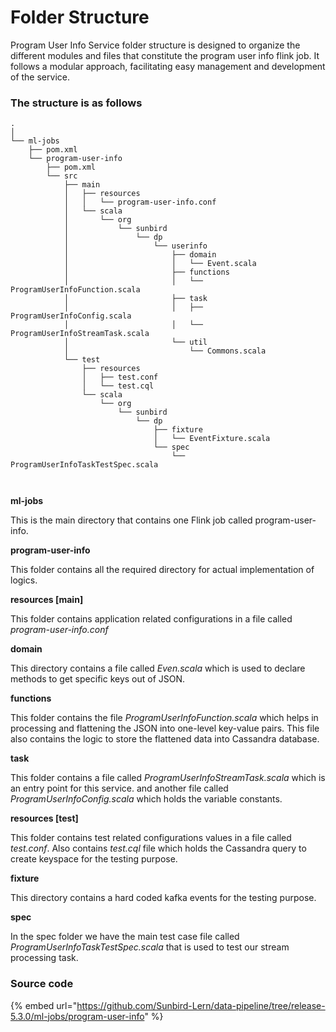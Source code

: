 # Folder Structure

Program User Info Service folder structure is designed to organize the different modules and files that constitute the program user info flink job. It follows a modular approach, facilitating easy management and development of the service.

### The structure is as follows

```
.  
│
└── ml-jobs
    ├── pom.xml
    └── program-user-info
        ├── pom.xml
        └── src
            ├── main
            │   ├── resources
            │   │   └── program-user-info.conf
            │   └── scala
            │       └── org
            │           └── sunbird
            │               └── dp
            │                   └── userinfo
            │                       ├── domain
            │                       │   └── Event.scala
            │                       ├── functions
            │                       │   └── ProgramUserInfoFunction.scala
            │                       ├── task
            │                       │   ├── ProgramUserInfoConfig.scala
            │                       │   └── ProgramUserInfoStreamTask.scala
            │                       └── util
            │                           └── Commons.scala
            └── test
                ├── resources
                │   ├── test.conf
                │   └── test.cql
                └── scala
                    └── org
                        └── sunbird
                            └── dp
                                ├── fixture
                                │   └── EventFixture.scala
                                └── spec
                                    └── ProgramUserInfoTaskTestSpec.scala
       
    
```

**ml-jobs**&#x20;

This is the main directory that contains one Flink job called program-user-info.

**program-user-info**

This folder contains all the required directory for actual implementation of logics.&#x20;

**resources \[main]**

This folder contains application related configurations in a file called _program-user-info.conf_

**domain**

This directory contains a file called _Even.scala_ which is used to declare methods to get specific keys out of JSON.

**functions**

This folder contains the file _ProgramUserInfoFunction.scala_ which helps in processing and flattening the JSON into one-level key-value pairs. This file also contains the logic to store the flattened data into Cassandra database.

**task**

This folder contains a file called _ProgramUserInfoStreamTask.scala_ which is an entry point for this service. and another file called _ProgramUserInfoConfig.scala_ which holds the variable constants.

**resources \[test]**

This folder contains test related configurations values in a file called _test.conf_. Also contains _test.cql_ file which holds the Cassandra query to create keyspace for the testing purpose.&#x20;

**fixture**

This directory contains a hard coded kafka events for the testing purpose.

**spec**

In the spec folder we have the main test case file called _ProgramUserInfoTaskTestSpec.scala_ that is used to test our stream processing task.

### **Source code**

{% embed url="https://github.com/Sunbird-Lern/data-pipeline/tree/release-5.3.0/ml-jobs/program-user-info" %}

